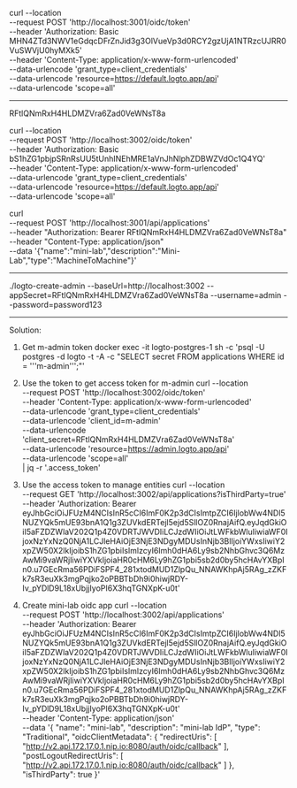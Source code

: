 curl --location \
  --request POST 'http://localhost:3001/oidc/token' \
  --header 'Authorization: Basic MHN4ZTd3NWV1eGdqcDFrZnJid3g3OlVueVp3d0RCY2gzUjA1NTRzcUJRR0VuSWVjU0hyMXk5' \
  --header 'Content-Type: application/x-www-form-urlencoded' \
  --data-urlencode 'grant_type=client_credentials' \
  --data-urlencode 'resource=https://default.logto.app/api' \
  --data-urlencode 'scope=all'

-------

RFtlQNmRxH4HLDMZVra6Zad0VeWNsT8a

curl --location \
  --request POST 'http://localhost:3002/oidc/token' \
  --header 'Authorization: Basic bS1hZG1pbjpSRnRsUU5tUnhINEhMRE1aVnJhNlphZDBWZVdOc1Q4YQ' \
  --header 'Content-Type: application/x-www-form-urlencoded' \
  --data-urlencode 'grant_type=client_credentials' \
  --data-urlencode 'resource=https://default.logto.app/api' \
  --data-urlencode 'scope=all'

curl \
 --request POST 'http://localhost:3001/api/applications' \
 --header "Authorization: Bearer RFtlQNmRxH4HLDMZVra6Zad0VeWNsT8a" \
 --header "Content-Type: application/json" \
 --data '{"name":"mini-lab","description":"Mini-Lab","type":"MachineToMachine"}'


----

./logto-create-admin --baseUrl=http://localhost:3002 --appSecret=RFtlQNmRxH4HLDMZVra6Zad0VeWNsT8a --username=admin --password=password123

----

Solution:

1. Get m-admin token
docker exec -it logto-postgres-1 sh -c 'psql -U postgres -d logto -t -A -c "SELECT secret FROM applications WHERE id = '\''m-admin'\'';"'

2. Use the token to get access token for m-admin
curl --location \
  --request POST 'http://localhost:3002/oidc/token' \
  --header 'Content-Type: application/x-www-form-urlencoded' \
  --data-urlencode 'grant_type=client_credentials' \
  --data-urlencode 'client_id=m-admin' \
  --data-urlencode 'client_secret=RFtlQNmRxH4HLDMZVra6Zad0VeWNsT8a' \
  --data-urlencode 'resource=https://admin.logto.app/api' \
  --data-urlencode 'scope=all' \
| jq -r '.access_token'

3. Use the access token to manage entities
curl --location \
  --request GET 'http://localhost:3002/api/applications?isThirdParty=true' \
  --header 'Authorization: Bearer eyJhbGciOiJFUzM4NCIsInR5cCI6ImF0K2p3dCIsImtpZCI6IjlobWw4NDl5NUZYQk5mUE93bnA1Q1g3ZUVkdERTejl5ejd5SllOZ0RnajAifQ.eyJqdGkiOiI5aFZDZWlaV202Q1p4Z0VDRTJWVDIiLCJzdWIiOiJtLWFkbWluIiwiaWF0IjoxNzYxNzQ0NjA1LCJleHAiOjE3NjE3NDgyMDUsInNjb3BlIjoiYWxsIiwiY2xpZW50X2lkIjoibS1hZG1pbiIsImlzcyI6Imh0dHA6Ly9sb2NhbGhvc3Q6MzAwMi9vaWRjIiwiYXVkIjoiaHR0cHM6Ly9hZG1pbi5sb2d0by5hcHAvYXBpIn0.u7GEcRma56PDiFSPF4_281xtodMUD1ZlpQu_NNAWKhpAj5RAg_zZKFk7sR3euXk3mgPqjko2oPBBTbDh9i0hiwjRDY-Iv_pYDlD9L18xUbjjIyoPI6X3hqTGNXpK-u0t'

4. Create mini-lab oidc app
curl --location \
  --request POST 'http://localhost:3002/api/applications' \
  --header 'Authorization: Bearer eyJhbGciOiJFUzM4NCIsInR5cCI6ImF0K2p3dCIsImtpZCI6IjlobWw4NDl5NUZYQk5mUE93bnA1Q1g3ZUVkdERTejl5ejd5SllOZ0RnajAifQ.eyJqdGkiOiI5aFZDZWlaV202Q1p4Z0VDRTJWVDIiLCJzdWIiOiJtLWFkbWluIiwiaWF0IjoxNzYxNzQ0NjA1LCJleHAiOjE3NjE3NDgyMDUsInNjb3BlIjoiYWxsIiwiY2xpZW50X2lkIjoibS1hZG1pbiIsImlzcyI6Imh0dHA6Ly9sb2NhbGhvc3Q6MzAwMi9vaWRjIiwiYXVkIjoiaHR0cHM6Ly9hZG1pbi5sb2d0by5hcHAvYXBpIn0.u7GEcRma56PDiFSPF4_281xtodMUD1ZlpQu_NNAWKhpAj5RAg_zZKFk7sR3euXk3mgPqjko2oPBBTbDh9i0hiwjRDY-Iv_pYDlD9L18xUbjjIyoPI6X3hqTGNXpK-u0t' \
  --header 'Content-Type: application/json' \
  --data '{
    "name": "mini-lab",
    "description": "mini-lab IdP",
    "type": "Traditional",
    "oidcClientMetadata": {
      "redirectUris": [
        "http://v2.api.172.17.0.1.nip.io:8080/auth/oidc/callback"
      ],
      "postLogoutRedirectUris": [
        "http://v2.api.172.17.0.1.nip.io:8080/auth/oidc/callback"
      ]
    },
    "isThirdParty": true
  }'
